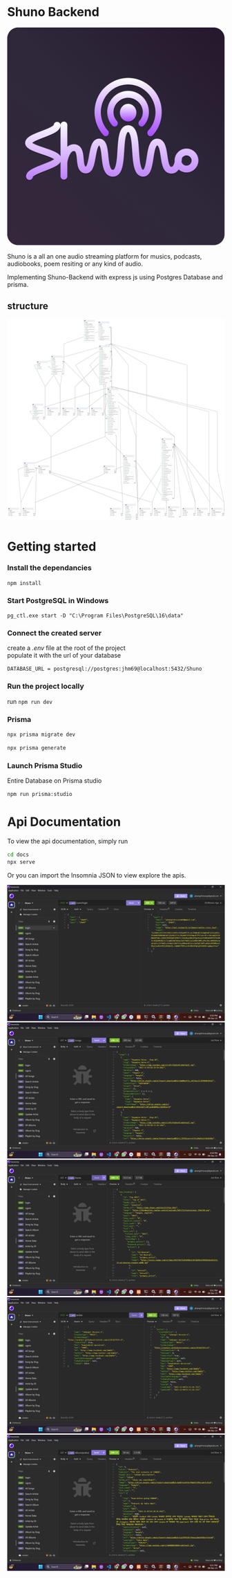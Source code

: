# Shuno Backend
![Login](/docs/screenshots/logo.png)


Shuno is a all an one audio streaming platform for musics, podcasts, audiobooks, poem resiting or any kind of audio.

Implementing Shuno-Backend with express js using Postgres Database and prisma.


## structure

<!-- A image from public/images folder  -->

![Shuno-Backend](./public/images/erd.png)


# Getting started

### Install the dependancies

```
npm install
```

### Start PostgreSQL in Windows

```
pg_ctl.exe start -D "C:\Program Files\PostgreSQL\16\data"
```

### Connect the created server

create a _.env_ file at the root of the project  
populate it with the url of your database

```
DATABASE_URL = postgresql://postgres:jhm69@localhost:5432/Shuno
```


### Run the project locally

run `npm run dev`

### Prisma
```bash
npx prisma migrate dev
```

```bash
npx prisma generate
```

### Launch Prisma Studio
Entire Database on Prisma studio
```bash
npm run prisma:studio
```

# Api Documentation
To view the api documentation, simply run
```bash
cd docs
npx serve
```
Or you can import the Insomnia JSON to view explore the apis.
 
![Login](/docs/screenshots/1.png)
![Login](/docs/screenshots/2.png)
![Login](/docs/screenshots/3.png)
![Login](/docs/screenshots/4.png)
![Login](/docs/screenshots/5.png)

 









